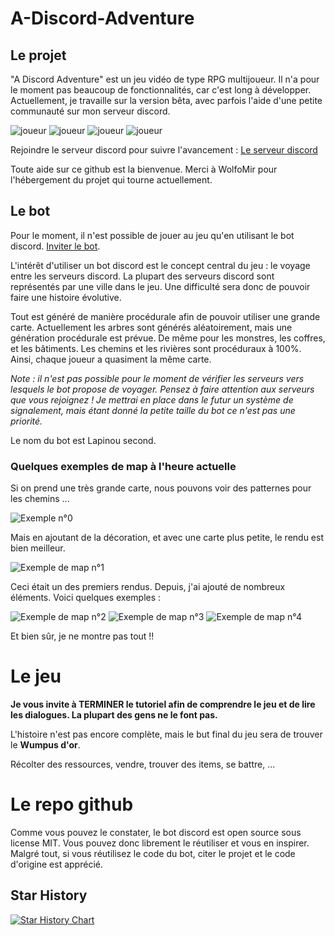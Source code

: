 # A-Discord-Adventure

## Le projet

"A Discord Adventure" est un jeu vidéo de type RPG multijoueur. Il n'a pour le moment pas beaucoup de fonctionnalités,
car c'est long à développer. Actuellement, je travaille sur la version bêta, avec parfois l'aide d'une petite communauté
sur mon serveur discord.

![joueur](src/main/resources/textures/sprites/playerV1.png) ![joueur](src/main/resources/textures/sprites/duck.png) ![joueur](src/main/resources/textures/sprites/chest.png) ![joueur](src/main/resources/textures/sprites/slime.png)

Rejoindre le serveur discord pour suivre l'avancement : [Le serveur discord](https://discord.gg/gq3WuZ2uSR)

Toute aide sur ce github est la bienvenue. Merci à WolfoMir pour l'hébergement du projet qui tourne actuellement.

## Le bot

Pour le moment, il n'est possible de jouer au jeu qu'en utilisant le bot
discord. [Inviter le bot](https://discord.com/api/oauth2/authorize?client_id=854378559539511346&permissions=542058610129&scope=applications.commands%20bot).

L'intérêt d'utiliser un bot discord est le concept central du jeu : le voyage entre les serveurs discord. La plupart des
serveurs discord sont représentés par une ville dans le jeu. Une difficulté sera donc de pouvoir faire une histoire
évolutive.

Tout est généré de manière procédurale afin de pouvoir utiliser une grande carte. Actuellement les arbres sont générés
aléatoirement, mais une génération procédurale est prévue. De même pour les monstres, les coffres, et les bâtiments. Les
chemins et les rivières sont procéduraux à 100%. Ainsi, chaque joueur a
quasiment la même carte.

_Note : il n'est pas possible pour le moment de vérifier les serveurs vers lesquels le bot propose de voyager. Pensez à
faire attention aux serveurs que vous rejoignez ! Je mettrai en place dans le futur un système de signalement, mais
étant
donné la petite taille du bot ce n'est pas une priorité._

Le nom du bot est Lapinou second.

### Quelques exemples de map à l'heure actuelle

Si on prend une très grande carte, nous pouvons voir des patternes pour les chemins ...

![Exemple n°0](paths.png)

Mais en ajoutant de la décoration, et avec une carte plus petite, le rendu est bien meilleur.

![Exemple de map n°1](images_readme/map_exemple1.png)

Ceci était un des premiers rendus. Depuis, j'ai ajouté de nombreux éléments. Voici quelques exemples :

![Exemple de map n°2](images_readme/map_exemple2.png) ![Exemple de map n°3](images_readme/map_exemple3.png) ![Exemple de map n°4](images_readme/map_exemple4.png)

Et bien sûr, je ne montre pas tout !!

# Le jeu

**Je vous invite à TERMINER le tutoriel afin de comprendre le jeu et de lire les dialogues. La plupart des gens ne le
font pas.**

L'histoire n'est pas encore complète, mais le but final du jeu sera de trouver le **Wumpus d'or**.

Récolter des ressources, vendre, trouver des items, se battre, ...

# Le repo github

Comme vous pouvez le constater, le bot discord est open source sous license MIT. Vous pouvez donc librement le
réutiliser et vous en inspirer. Malgré tout, si vous réutilisez le code du bot, citer le projet et le code d'origine est
apprécié.

## Star History

[![Star History Chart](https://api.star-history.com/svg?repos=Alexiscomete/A-Discord-Adventure&type=Date)](https://star-history.com/#Alexiscomete/A-Discord-Adventure&Date)
